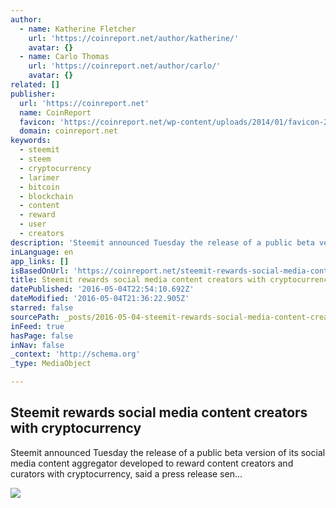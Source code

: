 ```yaml
---
author:
  - name: Katherine Fletcher
    url: 'https://coinreport.net/author/katherine/'
    avatar: {}
  - name: Carlo Thomas
    url: 'https://coinreport.net/author/carlo/'
    avatar: {}
related: []
publisher:
  url: 'https://coinreport.net'
  name: CoinReport
  favicon: 'https://coinreport.net/wp-content/uploads/2014/01/favicon-2.ico'
  domain: coinreport.net
keywords:
  - steemit
  - steem
  - cryptocurrency
  - larimer
  - bitcoin
  - blockchain
  - content
  - reward
  - user
  - creators
description: 'Steemit announced Tuesday the release of a public beta version of its social media content aggregator developed to reward content creators and curators with cryptocurrency, said a press release sen...'
inLanguage: en
app_links: []
isBasedOnUrl: 'https://coinreport.net/steemit-rewards-social-media-content-creators-cryptocurrency/'
title: Steemit rewards social media content creators with cryptocurrency
datePublished: '2016-05-04T22:54:10.692Z'
dateModified: '2016-05-04T21:36:22.905Z'
starred: false
sourcePath: _posts/2016-05-04-steemit-rewards-social-media-content-creators-with-cryptocur.md
inFeed: true
hasPage: false
inNav: false
_context: 'http://schema.org'
_type: MediaObject

---
```

<article style=""><h1>Steemit rewards social media content creators with cryptocurrency</h1><p>Steemit announced Tuesday the release of a public beta version of its social media content aggregator developed to reward content creators and curators with cryptocurrency, said a press release sen...</p><img src="https://coinreport.net/wp-content/uploads/2016/05/Steemit-Logo-SQUARED-150x150.png" /></article>